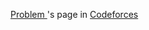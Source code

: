 [ Problem ](https://codeforces.com/problemset/problem/230/A)'s page in [Codeforces](https://codeforces.com/)

